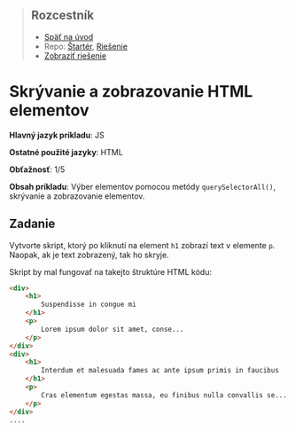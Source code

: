 <div class="hidden">

> ## Rozcestník
> - [Späť na úvod](../../README.md)
> - Repo: [Štartér](/../../tree/main/js/show-hide), [Riešenie](/../../tree/solution/js/show-hide)
> - [Zobraziť riešenie](riesenie.md)
</div>

# Skrývanie a zobrazovanie HTML elementov
<div class="info"> 

**Hlavný jazyk príkladu**: JS

**Ostatné použité jazyky**: HTML

**Obťažnosť**: 1/5

**Obsah príkladu**: Výber elementov pomocou metódy `querySelectorAll()`, skrývanie a zobrazovanie elementov. 
</div>

## Zadanie
Vytvorte skript, ktorý po kliknutí na element `h1` zobrazí text v elemente `p`. Naopak, ak je text zobrazený, tak ho skryje. 

Skript by mal fungovať na takejto štruktúre HTML kódu:

```html
<div>
    <h1>
        Suspendisse in congue mi
    </h1>
    <p>
        Lorem ipsum dolor sit amet, conse...
    </p>
</div>
<div>
    <h1>
        Interdum et malesuada fames ac ante ipsum primis in faucibus
    </h1>
    <p>
        Cras elementum egestas massa, eu finibus nulla convallis se...
    </p>
</div>
....
```